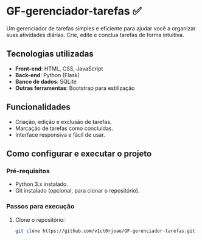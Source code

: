 # GF-gerenciador-tarefas ✅

Um gerenciador de tarefas simples e eficiente para ajudar você a organizar suas atividades diárias. Crie, edite e conclua tarefas de forma intuitiva.

## Tecnologias utilizadas
- **Front-end**: HTML, CSS, JavaScript
- **Back-end**: Python (Flask)
- **Banco de dados**: SQLite
- **Outras ferramentas**: Bootstrap para estilização

## Funcionalidades
- Criação, edição e exclusão de tarefas.
- Marcação de tarefas como concluídas.
- Interface responsiva e fácil de usar.

## Como configurar e executar o projeto

### Pré-requisitos
- Python 3.x instalado.
- Git instalado (opcional, para clonar o repositório).

### Passos para execução
1. Clone o repositório:
   ```bash
   git clone https://github.com/v1ct0rjoao/GF-gerenciador-tarefas.git
